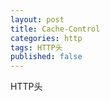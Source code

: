 ```yaml
---
layout: post
title: Cache-Control
categories: http
tags: HTTP头
published: false
---
```


HTTP头